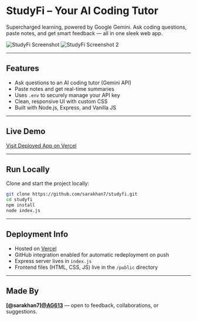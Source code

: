 # StudyFi – Your AI Coding Tutor

Supercharged learning, powered by Google Gemini. Ask coding questions, paste notes, and get smart feedback — all in one sleek web app.

![StudyFi Screenshot](https://github.com/user-attachments/assets/d5bf9637-83c3-45bd-aee2-32de070d590a)
![StudyFi Screenshot 2](https://github.com/user-attachments/assets/4c255705-7d08-4747-b8d6-8eaa6bbae979)

---

## Features

- Ask questions to an AI coding tutor (Gemini API)
- Paste notes and get real-time summaries
- Uses `.env` to securely manage your API key
- Clean, responsive UI with custom CSS
- Built with Node.js, Express, and Vanilla JS

---

## Live Demo

[Visit Deployed App on Vercel](https://studyfi.vercel.app)

---

## Run Locally

Clone and start the project locally:

```bash
git clone https://github.com/sarakhan7/studyfi.git
cd studyfi
npm install
node index.js
```

---

## Deployment Info

- Hosted on [Vercel](https://vercel.com/)
- GitHub integration enabled for automatic redeployment on push
- Express server lives in `index.js`
- Frontend files (HTML, CSS, JS) live in the `/public` directory

---

## Made By

**[@sarakhan7][@AG613](https://github.com/sarakhan7)** — open to feedback, collaborations, or suggestions.

